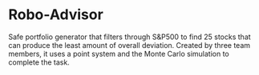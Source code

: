 # Robo-Advisor
Safe portfolio generator that filters through S&P500 to find 25 stocks that can produce the least amount of overall deviation. Created by three team members, it uses a point system and the Monte Carlo simulation to complete the task. 
